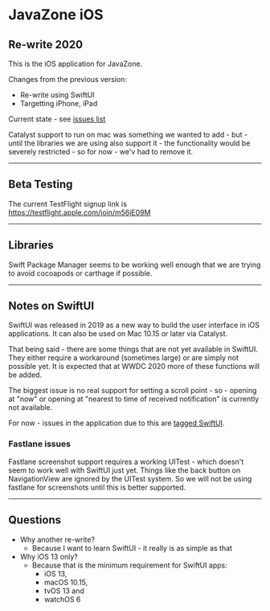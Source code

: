 # JavaZone iOS

## Re-write 2020

This is the iOS application for JavaZone.

Changes from the previous version:

* Re-write using SwiftUI
* Targetting iPhone, iPad

Current state - see [issues list](https://github.com/javaBin/javazone-ios-app/issues)

Catalyst support to run on mac was something we wanted to add - but - until the libraries we are using also support it - the functionality would be severely restricted - so for now - we'v had to remove it.

---

## Beta Testing

The current TestFlight signup link is https://testflight.apple.com/join/m56jE09M

--- 

## Libraries

Swift Package Manager seems to be working well enough that we are trying to avoid cocoapods or carthage if possible.

--- 

## Notes on SwiftUI

SwiftUI was released in 2019 as a new way to build the user interface in iOS applications. It can also be used on Mac 10.15 or later via Catalyst.

That being said - there are some things that are not yet available in SwiftUI. They either require a workaround (sometimes large) or are simply not possible yet. It is expected that at WWDC 2020 more of these functions will be added.

The biggest issue is no real support for setting a scroll point - so - opening at "now" or opening at "nearest to time of received notification" is currently not available.

For now - issues in the application due to this are [tagged SwiftUI](https://github.com/javaBin/javazone-ios-app/issues?q=is%3Aissue+is%3Aopen+label%3ASwiftIUI).

### Fastlane issues

Fastlane screenshot support requires a working UITest - which doesn't seem to work well with SwiftUI just yet. Things like the back button on NavigationView are ignored by the UITest system. So we will not be using fastlane for screenshots until this is better supported.

--- 

## Questions

* Why another re-write?
  * Because I want to learn SwiftUI - it really is as simple as that
* Why iOS 13 only?
  * Because that is the minimum requirement for SwiftUI apps: 
    * iOS 13, 
    * macOS 10.15, 
    * tvOS 13 and 
    * watchOS 6
